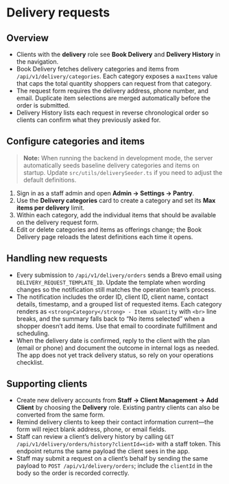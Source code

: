 # Delivery requests

## Overview

- Clients with the **delivery** role see **Book Delivery** and **Delivery History** in the navigation.
- Book Delivery fetches delivery categories and items from `/api/v1/delivery/categories`. Each category exposes a `maxItems` value that caps the total quantity shoppers can request from that category.
- The request form requires the delivery address, phone number, and email. Duplicate item selections are merged automatically before the order is submitted.
- Delivery History lists each request in reverse chronological order so clients can confirm what they previously asked for.

## Configure categories and items

> **Note:** When running the backend in development mode, the server automatically seeds baseline delivery categories and items on startup. Update `src/utils/deliverySeeder.ts` if you need to adjust the default definitions.

1. Sign in as a staff admin and open **Admin → Settings → Pantry**.
2. Use the **Delivery categories** card to create a category and set its **Max items per delivery** limit.
3. Within each category, add the individual items that should be available on the delivery request form.
4. Edit or delete categories and items as offerings change; the Book Delivery page reloads the latest definitions each time it opens.

## Handling new requests

- Every submission to `/api/v1/delivery/orders` sends a Brevo email using `DELIVERY_REQUEST_TEMPLATE_ID`. Update the template when wording changes so the notification still matches the operation team’s process.
- The notification includes the order ID, client ID, client name, contact details, timestamp, and a grouped list of requested items. Each category renders as `<strong>Category</strong> - Item xQuantity` with `<br>` line breaks, and the summary falls back to “No items selected” when a shopper doesn’t add items. Use that email to coordinate fulfillment and scheduling.
- When the delivery date is confirmed, reply to the client with the plan (email or phone) and document the outcome in internal logs as needed. The app does not yet track delivery status, so rely on your operations checklist.

## Supporting clients

- Create new delivery accounts from **Staff → Client Management → Add Client** by choosing the **Delivery** role. Existing pantry clients can also be converted from the same form.
- Remind delivery clients to keep their contact information current—the form will reject blank address, phone, or email fields.
- Staff can review a client’s delivery history by calling `GET /api/v1/delivery/orders/history?clientId=<id>` with a staff token. This endpoint returns the same payload the client sees in the app.
- Staff may submit a request on a client’s behalf by sending the same payload to `POST /api/v1/delivery/orders`; include the `clientId` in the body so the order is recorded correctly.
